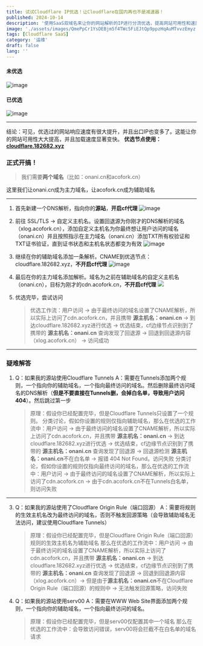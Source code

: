 ```yaml
---
title: 试试Cloudflare IP优选！让Cloudflare在国内再也不是减速器！
published: 2024-10-14
description: '使用SaaS双域名来让你的网站解析的IP进行分流优选，提高网站可用性和速度'
image: './assets/images/QmePpCr1YsDEBjm5f4TWc5FiEJtQp9ppzHqAuMTvvzEmyz.webp'
tags: [Cloudflare SaaS]
category: '运维'
draft: false 
lang: ''
---
```


#### 未优选

![image](https://ipfs.crossbell.io/ipfs/QmZoinxZgAzu7Skh7BqsxmDQGU1sXtLLskJcyQuRAQNKww?img-quality=75&img-format=auto&img-onerror=redirect&img-width=3840)

#### 已优选

![image](https://ipfs.crossbell.io/ipfs/QmaNVwAwSRvqdL5SrvWVCGCQqmacP3d62yoLxofGscNoKq?img-quality=75&img-format=auto&img-onerror=redirect&img-width=3840)

---

结论：可见，优选过的网站响应速度有很大提升，并且出口IP也变多了。这能让你的网站可用性大大提高，并且加载速度显著变快。
**优选节点使用：[cloudflare.182682.xyz](https://cloudflare.182682.xyz)**

### 正式开搞！

> 我们需要**两个域名**（比如：onani.cn和acofork.cn）

这里我们让onani.cn成为主力域名，让acofork.cn成为辅助域名

---

1. 首先新建一个DNS解析，指向你的**源站**，**开启cf代理**
   ![image](https://ipfs.crossbell.io/ipfs/QmfBKgDe77SpkUpjGdmsxqwU2UabvrDAw4c3bgFiWkZCna?img-quality=75&img-format=auto&img-onerror=redirect&img-width=3840)

2. 前往 SSL/TLS -> 自定义主机名。设置回退源为你刚才的DNS解析的域名（xlog.acofork.cn），添加自定义主机名为你最终想让用户访问的域名（onani.cn）并且按照指示在主力域名（onani.cn）添加TXT所有权验证和TXT证书验证，直到证书状态和主机名状态都变为有效
   ![image](https://ipfs.crossbell.io/ipfs/QmRYrwjeDMDQCj8G9RYkpjC3X4vpwE77wpNpbqKURwBber?img-quality=75&img-format=auto&img-onerror=redirect&img-width=3840)

3. 继续在你的辅助域名添加一条解析。CNAME到优选节点：cloudflare.182682.xyz，**不开启cf代理**
   ![image](https://ipfs.crossbell.io/ipfs/QmNwkMqDEkCGMu5jsgE6fj6qpupiqMrqqQtWeAmAJNJbC4?img-quality=75&img-format=auto&img-onerror=redirect&img-width=3840)

4. 最后在你的主力域名添加解析。域名为之前在辅助域名的自定义主机名（onani.cn），目标为刚才的cdn.acofork.cn，**不开启cf代理**
   ![](https://ipfs.crossbell.io/ipfs/QmeK3AZghae4J4LcJdbPMxBcmoNEeF3hXNBmtJaDki8HYt)

5. 优选完毕，尝试访问
   
   > 优选工作流：用户访问 -> 由于最终访问的域名设置了CNAME解析，所以实际上访问了cdn.acofork.cn，并且携带 **源主机名：onani.cn** -> 到达cloudflare.182682.xyz进行优选 -> 优选结束，cf边缘节点识别到了携带的 **源主机名：onani.cn** 查询发现了回退源 -> 回退到回退源内容（xlog.acofork.cn） -> 访问成功

---

### 疑难解答

1. Q：如果我的源站使用Cloudflare Tunnels
   A：需要在Tunnels添加两个规则，一个指向你的辅助域名，一个指向最终访问的域名。然后删除最终访问域名的DNS解析（**但是不要直接在Tunnels删，会掉白名单，导致用户访问404**）。然后跳过第一步
   
   > 原理：假设你已经配置完毕，但是Cloudflare Tunnels只设置了一个规则。
   > 分类讨论，假如你设置的规则仅指向辅助域名，那么在优选的工作流中：用户访问 -> 由于最终访问的域名设置了CNAME解析，所以实际上访问了cdn.acofork.cn，并且携带 **源主机名：onani.cn** -> 到达cloudflare.182682.xyz进行优选 -> 优选结束，cf边缘节点识别到了携带的 **源主机名：onani.cn** 查询发现了回退源 -> 回退源检测 **源主机名：onani.cn**不在白名单 -> 报错 404 Not Found。访问失败
   > 分类讨论，假如你设置的规则仅指向最终访问的域名，那么在优选的工作流中：用户访问 -> 由于最终访问的域名设置了CNAME解析，所以实际上访问了cdn.acofork.cn -> 由于cdn.acofork.cn不在Tunnels白名单，则访问失败

---

3. Q：如果我的源站使用了Cloudflare Origin Rule（端口回源）
   A：需要将规则的生效主机名改为最终访问的域名，否则不触发回源策略（会导致辅助域名无法访问，建议使用Cloudflare Tunnels）
   
   > 原理：假设你已经配置完毕，但是Cloudflare Origin Rule（端口回源）规则的生效主机名为辅助域名
   > 那么在优选的工作流中：用户访问 -> 由于最终访问的域名设置了CNAME解析，所以实际上访问了cdn.acofork.cn，并且携带 **源主机名：onani.cn** -> 到达cloudflare.182682.xyz进行优选 -> 优选结束，cf边缘节点识别到了携带的 **源主机名：onani.cn** 查询发现了回退源 -> 回退到回退源内容（xlog.acofork.cn）-> 但是由于**源主机名：onani.cn**不在Cloudflare Origin Rule（端口回源）的规则中 -> 无法触发回源策略，访问失败

4. Q：如果我的源站使用serv00
   A：需要在WWW Web Site界面添加两个规则，一个指向你的辅助域名，一个指向最终访问的域名。
   
   > 原理：假设你已经配置完毕，但是serv00仅配置其中一个域名
   > 那么在优选的工作流中：会导致访问错误，serv00将会拦截不在白名单的域名请求
